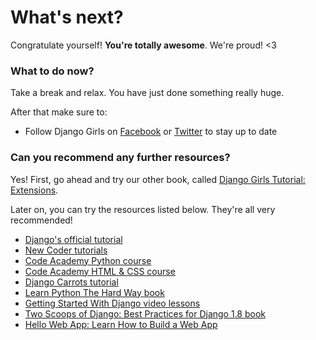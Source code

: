 # What's next?

Congratulate yourself! __You're totally awesome__. We're proud! <3

### What to do now?

Take a break and relax. You have just done something really huge.

After that make sure to:

- Follow Django Girls on [Facebook](http://facebook.com/djangogirls) or [Twitter](https://twitter.com/djangogirls) to stay up to date

### Can you recommend any further resources?

Yes! First, go ahead and try our other book, called [Django Girls Tutorial: Extensions](http://djangogirls.gitbooks.io/django-girls-tutorial-extensions/).

Later on, you can try the resources listed below. They're all very recommended!
- [Django's official tutorial](https://docs.djangoproject.com/en/1.9/intro/tutorial01/)
- [New Coder tutorials](http://newcoder.io/tutorials/)
- [Code Academy Python course](https://www.codecademy.com/en/tracks/python)
- [Code Academy HTML & CSS course](https://www.codecademy.com/tracks/web)
- [Django Carrots tutorial](https://github.com/ggcarrots/django-carrots)
- [Learn Python The Hard Way book](http://learnpythonthehardway.org/book/)
- [Getting Started With Django video lessons](http://gettingstartedwithdjango.com/)
- [Two Scoops of Django: Best Practices for Django 1.8 book](https://twoscoopspress.com/products/two-scoops-of-django-1-8)
- [Hello Web App: Learn How to Build a Web App](https://hellowebapp.com/)
